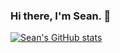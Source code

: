 ### Hi there, I'm Sean. 👋
[![Sean's GitHub stats](https://github-readme-stats-git-masterrstaa-rickstaa.vercel.app/api?username=Seanium)](https://github.com/anuraghazra/github-readme-stats)
